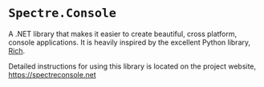 # `Spectre.Console`

A .NET library that makes it easier to create beautiful, cross platform, console applications. It is heavily inspired by the excellent Python library, [Rich](https://github.com/willmcgugan/rich).

Detailed instructions for using this library is located on  the project website, https://spectreconsole.net